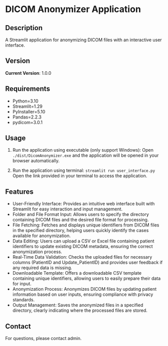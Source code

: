 # DICOM Anonymizer Application

## Description
A Streamlit application for anonymizing DICOM files with an interactive user interface.

## Version
**Current Version**: 1.0.0

## Requirements

- Python=3.10
- Streamlit=1.29
- PyInstaller=5.10
- Pandas=2.2.3
- pydicom=3.0.1

## Usage
1. Run the application using executable (only support Windows): 
   Open `./dist/DicomAnonymizer.exe` and the application will be opened in your browser automatically. 

2. Run the application using terminal: 
   `streamlit run user_interface.py`
   Open the link provided in your terminal to access the application.

## Features
- User-Friendly Interface: Provides an intuitive web interface built with Streamlit for easy interaction and input management.
- Folder and File Format Input: Allows users to specify the directory containing DICOM files and the desired file format for processing.
- File Fetching: Fetches and displays unique identifiers from DICOM files in the specified directory, helping users quickly identify the cases available for anonymization.
- Data Editing: Users can upload a CSV or Excel file containing patient identifiers to update existing DICOM metadata, ensuring the correct anonymization process.
- Real-Time Data Validation: Checks the uploaded files for necessary columns (PatientID and Update_PatientID) and provides user feedback if any required data is missing.
- Downloadable Template: Offers a downloadable CSV template containing unique identifiers, allowing users to easily prepare their data for input.
- Anonymization Process: Anonymizes DICOM files by updating patient information based on user inputs, ensuring compliance with privacy standards.
- Output Management: Saves the anonymized files in a specified directory, clearly indicating where the processed files are stored.

## Contact
For questions, please contact admin.